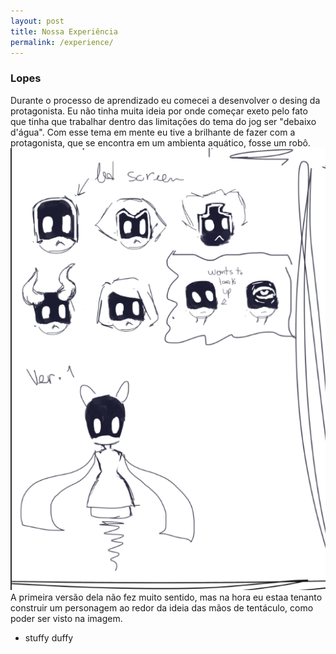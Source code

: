 ```yaml
---
layout: post
title: Nossa Experiência
permalink: /experience/
---
```


### Lopes
Durante o processo de aprendizado eu comecei a desenvolver o desing da protagonista. Eu não tinha muita ideia por onde começar exeto pelo fato que tinha que trabalhar dentro das limitações do tema do jog ser "debaixo d'água". Com esse tema em mente eu tive a brilhante de fazer com a protagonista, que se encontra em um ambienta aquático, fosse um robô.
![v1](https://github.com/Laisczt/CoralQuest/blob/page/img/primeira%20versao.png) A primeira versão dela não fez muito sentido, mas na hora eu estaa tenanto construir um personagem ao redor da ideia das mãos de tentáculo, como poder ser visto na imagem.


- stuffy duffy
